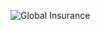 ![Global Insurance](https://firebasestorage.googleapis.com/v0/b/fast-in-transit.appspot.com/o/public%2Flogo.png?alt=media&token=2aaffd04-7872-4883-ad37-9c9d3b75bb9f)
